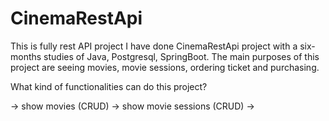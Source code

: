 # CinemaRestApi

This is fully rest API project I have done CinemaRestApi project with a six-months studies of Java, Postgresql, SpringBoot. 
The main purposes of this project are seeing movies, movie sessions, ordering ticket and purchasing.

What kind of functionalities can do this project?

 -> show movies (CRUD)
 -> show movie sessions (CRUD)
 -> 
